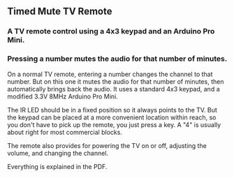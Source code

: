 ## Timed Mute TV Remote

### A TV remote control using a 4x3 keypad and an Arduino Pro Mini.
### Pressing a number mutes the audio for that number of minutes.

On a normal TV remote, entering a number changes the channel to that number.
But on this one it mutes the audio for that number of minutes, then
automatically brings back the audio.  It uses a standard 4x3 keypad, and
a modified 3.3V 8MHz Arduino Pro Mini.

The IR LED should be in a fixed position so it always points to the TV.
But the keypad can be placed at a more convenient location within reach,
so you don't have to pick up the remote, you just press a key.
A "4" is usually about right for most commercial blocks.

The remote also provides for powering the TV on or off, adjusting the volume,
and changing the channel.

Everything is explained in the PDF.
